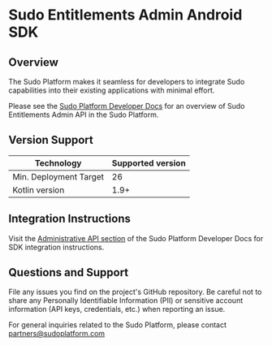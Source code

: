 # Sudo Entitlements Admin Android SDK

## Overview

The Sudo Platform makes it seamless for developers to integrate Sudo capabilities into their existing applications with minimal effort.

Please see the [Sudo Platform Developer Docs](https://sudoplatform.com/docs) for an overview of Sudo Entitlements Admin API in the Sudo Platform.

## Version Support

| Technology             | Supported version |
| ---------------------- | ----------------- |
| Min. Deployment Target | 26                |
| Kotlin version         | 1.9+              |

## Integration Instructions

Visit the [Administrative API section](https://sudoplatform.com/docs) of the Sudo Platform Developer Docs for SDK integration instructions.

## Questions and Support

File any issues you find on the project's GitHub repository. Be careful not to share any Personally Identifiable Information (PII) or sensitive account information (API keys, credentials, etc.) when reporting an issue.

For general inquiries related to the Sudo Platform, please contact [partners@sudoplatform.com](mailto:partners@sudoplatform.com)
